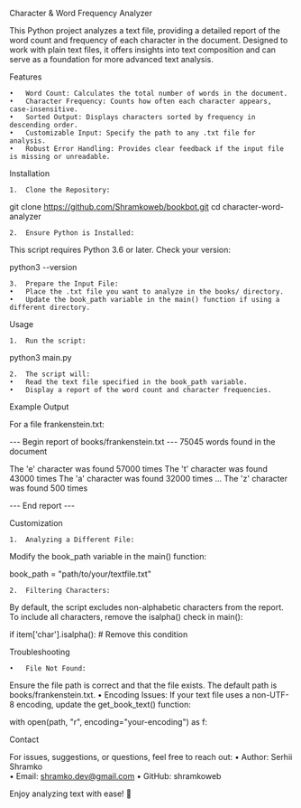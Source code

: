 Character & Word Frequency Analyzer

This Python project analyzes a text file, providing a detailed report of the word count and frequency of each character
in the document. Designed to work with plain text files, it offers insights into text composition and can serve as a
foundation for more advanced text analysis.

Features

	•	Word Count: Calculates the total number of words in the document.
	•	Character Frequency: Counts how often each character appears, case-insensitive.
	•	Sorted Output: Displays characters sorted by frequency in descending order.
	•	Customizable Input: Specify the path to any .txt file for analysis.
	•	Robust Error Handling: Provides clear feedback if the input file is missing or unreadable.

Installation

	1.	Clone the Repository:

git clone https://github.com/Shramkoweb/bookbot.git
cd character-word-analyzer

	2.	Ensure Python is Installed:

This script requires Python 3.6 or later. Check your version:

python3 --version

	3.	Prepare the Input File:
	•	Place the .txt file you want to analyze in the books/ directory.
	•	Update the book_path variable in the main() function if using a different directory.

Usage

	1.	Run the script:

python3 main.py

	2.	The script will:
	•	Read the text file specified in the book_path variable.
	•	Display a report of the word count and character frequencies.

Example Output

For a file frankenstein.txt:

--- Begin report of books/frankenstein.txt ---
75045 words found in the document

The 'e' character was found 57000 times
The 't' character was found 43000 times
The 'a' character was found 32000 times
...
The 'z' character was found 500 times

--- End report ---

Customization

	1.	Analyzing a Different File:

Modify the book_path variable in the main() function:

book_path = "path/to/your/textfile.txt"

	2.	Filtering Characters:

By default, the script excludes non-alphabetic characters from the report. To include all characters, remove the
isalpha() check in main():

if item['char'].isalpha():  # Remove this condition

Troubleshooting

	•	File Not Found:

Ensure the file path is correct and that the file exists. The default path is books/frankenstein.txt.
• Encoding Issues:
If your text file uses a non-UTF-8 encoding, update the get_book_text() function:

with open(path, "r", encoding="your-encoding") as f:

Contact

For issues, suggestions, or questions, feel free to reach out:
• Author: Serhii Shramko    
• Email: shramko.dev@gmail.com
• GitHub: shramkoweb

Enjoy analyzing text with ease! 🚀